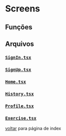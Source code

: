# Screens

## Funções

## Arquivos

### [`SignIn.tsx`](../../mobile/src/screens/SignIn.tsx)

### [`SignUp.tsx`](../../mobile/src/screens/SignUp.tsx)

### [`Home.tsx`](../../mobile/src/screens/Home.tsx)

### [`History.tsx`](../../mobile/src/screens/History.tsx)

### [`Profile.tsx`](../../mobile/src/screens/Profile.tsx)

### [`Exercise.tsx`](../../mobile/src/screens/Exercise.tsx)

[voltar](index.md) para página de index
